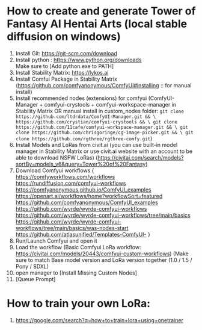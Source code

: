 # How to create and generate Tower of Fantasy AI Hentai Arts (local stable diffusion on windows)
01. Install Git: https://git-scm.com/download
02. Install python : https://www.python.org/downloads \
   Make sure to [Add python.exe to PATH]
03. Install Stability Matrix: https://lykos.ai
04. Install Comfui Package in Stability Matrix (https://github.com/comfyanonymous/ComfyUI#installing :: for manual install)
05. Install recommended nodes (extensions) for comfyui (ComfyUI-Manager + comfyui-crystools + comfyui-workspace-manager in Stability Matrix OR manual install in custom_nodes folder: ```git clone https://github.com/ltdrdata/ComfyUI-Manager.git && \ https://github.com/crystian/comfyui-crystools && \ git clone https://github.com/11cafe/comfyui-workspace-manager.git && \ git clone https://github.com/chrisgoringe/cg-image-picker.git && \ git clone https://github.com/rgthree/rgthree-comfy.git```)
06. Install Models and LoRas from civit.ai (you can use built-in model manager in Stability Matrix or use civit.ai website with an account to be able to download NSFW LoRas) (https://civitai.com/search/models?sortBy=models_v6&query=Tower%20of%20Fantasy)
07. Download Comfyui workflows { \
   https://comfyworkflows.com/workflows \
   https://rundiffusion.com/comfyui-workflows \
   https://comfyanonymous.github.io/ComfyUI_examples \
   https://openart.ai/workflows/home?workflowSort=featured \
   https://github.com/comfyanonymous/ComfyUI_examples \
   https://github.com/wyrde/wyrde-comfyui-workflows \
   https://github.com/wyrde/wyrde-comfyui-workflows/tree/main/basics \
   https://github.com/wyrde/wyrde-comfyui-workflows/tree/main/basics/was-nodes-start \
   https://github.com/atlasunified/Templates-ComfyUI- }
08. Run/Launch Comfyui and open it
09. Load the workflow (Basic Comfyui LoRa workflow: https://civitai.com/models/20443/comfyui-custom-workflows)
    (Make sure to match Base model version and LoRa version together (1.0 / 1.5 / Pony / SDXL)
11. open manager to [Install Missing Custom Nodes]
12. [Queue Prompt]

# How to train your own LoRa:
1. https://google.com/search?q=how+to+train+lora+using+onetrainer
